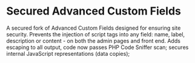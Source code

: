 # Secured Advanced Custom Fields

A secured fork of Advanced Custom Fields designed for ensuring site security. Prevents the injection of script tags into any field: name, label, description or content - on both the admin pages and front end. Adds escaping to all output, code now passes PHP Code Sniffer scan; secures internal JavaScript representations (data copies);

